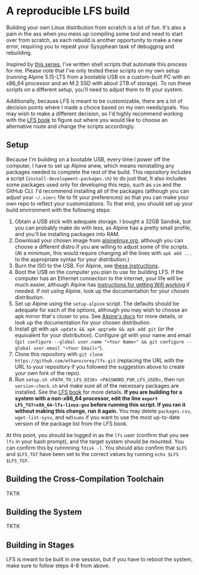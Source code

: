 # A reproducible LFS build
Building your own Linux distribution from scratch is a lot of fun. It's also a pain in the ass when you mess up compiling some tool and need to start over from scratch, as each rebuild is another opportunity to make a new error, requiring you to repeat your Sysyphean task of debugging and rebuilding.

Inspired by [this series](https://www.youtube.com/watch?v=IXA0GNTLf_Q), I've written shell scripts that automate this process for me. Please note that I've only tested these scripts on my own setup (running Alpine 5.15-LTS from a bootable USB on a custom-built PC with an x86\_64 processor and an M.2 SSD with about 2TB of storage). To run these scripts on a different setup, you'll need to adjust them to fit your system.

Additionally, because LFS is meant to be customizable, there are a lot of decision points where I made a choice based on my own needs/goals. You may wish to make a different decision, so I'd highly recommend working with the [LFS book](https://www.linuxfromscratch.org/lfs/view/stable/index.html) to figure out where you would like to choose an alternative route and change the scripts accordingly.

## Setup
Because I'm building on a bootable USB, every time I power off the computer, I have to set up Alpine anew, which means reinstalling any packages needed to complete the rest of the build. This repository includes a script (`install-development-packages.sh`) to do just that, It also includes some packages used only for developing this repo, such as `vim` and the GitHub CLI. I'd recommend installing all of the packages (although you can adjust your `~/.vimrc` file to fit your preferences) so that you can make your own repo to reflect your customizations. To that end, you should set up your build environment with the following steps:
  1. Obtain a USB stick with adequate storage. I bought a 32GB Sandisk, but you can probably make do with less, as Alpine has a pretty small profile, and you'll be installing packages into RAM.
  2. Download your chosen image from [alpinelinux.org](https://alpinelinux.org/downloads), although you can choose a different distro if you are willing to adjust some of the scripts. (At a minimum, this would require changing all the lines with `apk add ...` to the appropriate syntax for your distribution.)
  3. Burn the ISO to the USB. For Alpine, see [these instructions](https://docs.alpinelinux.org/user-handbook/0.1a/Installing/medium.html#using-the-image).
  4. Boot the USB on the computer you plan to use for building LFS. If the computer has an Ethernet connection to the internet, your life will be much easier, although Alpine has [instructions for getting Wifi working](https://docs.alpinelinux.org/user-handbook/0.1a/Installing/manual.html#_networking) if needed. If not using Alpine, look up the documentation for your chosen distribution.
  5. Set up Alpine using the `setup-alpine` script. The defaults should be adequate for each of the options, although you may wish to choose an apk mirror that's closer to you. See [Alpine's docs](https://docs.alpinelinux.org/user-handbook/0.1a/Installing/setup_alpine.html) for more details, or look up the documentation for your chosen distribution.
  6. Install git with `apk update && apk upgrade && apk add git` (or the equivalent for your distribution). Configure git with your name and email (`git configure --global user.name "<Your Name>" && git configure --global user.email "<Your Email>"`).
  7. Clone this repository with `git clone https://github.com/ethanscorey/lfs.git` (replacing the URL with the URL to your repository if you followed the suggestion above to create your own fork of the repo).
  8. Run `setup.sh <PATH_TO_LFS_DISK> <PASSWORD_FOR_LFS_USER>`, then run `version-check.sh` and make sure all of the necessary packages are installed. See the [LFS book](https://www.linuxfromscratch.org/lfs/view/stable/chapter02/hostreqs.html) for more details. **If you are building for a system with a non-x86_64 processor, edit the line `export LFS_TGT=x86_64-lfs-linux-gnu` before running this script. If you ran it without making this change, run it again.** You may delete `packages.csv`, `wget-list-sysv`, and `md5sums` if you want to use the most up-to-date version of the package list from the LFS book.

At this point, you should be logged in as the `lfs` user (confirm that you see `lfs` in your bash prompt), and the target system should be mounted. You can confirm this by runnnning `fdisk -l`. You should also confirm that `$LFS` and `$LFS_TGT` have been set to the correct values by running `echo $LFS $LFS_TGT`. 

## Building the Cross-Compilation Toolchain
TKTK

## Building the System
TKTK

## Building in Stages
LFS is meant to be built in one session, but if you have to reboot the system, make sure to follow steps 4-8 from above.
